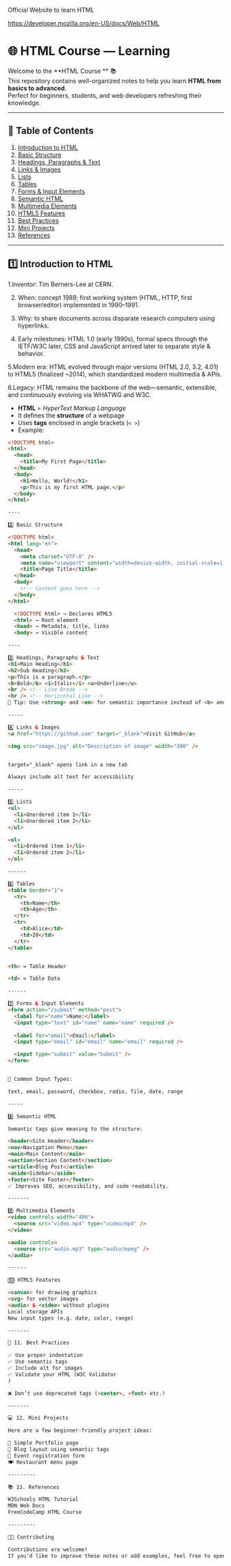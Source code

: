 Official Website to learn HTML


https://developer.mozilla.org/en-US/docs/Web/HTML

# 🌐 HTML Course — Learning 

Welcome to the **HTML Course ** 📚  
This repository contains well-organized notes to help you learn **HTML from basics to advanced**.  
Perfect for beginners, students, and web developers refreshing their knowledge.

---

## 🧭 Table of Contents

1. [Introduction to HTML](#1-introduction-to-html)  
2. [Basic Structure](#2-basic-structure)  
3. [Headings, Paragraphs & Text](#3-headings-paragraphs--text)  
4. [Links & Images](#4-links--images)  
5. [Lists](#5-lists)  
6. [Tables](#6-tables)  
7. [Forms & Input Elements](#7-forms--input-elements)  
8. [Semantic HTML](#8-semantic-html)  
9. [Multimedia Elements](#9-multimedia-elements)  
10. [HTML5 Features](#10-html5-features)  
11. [Best Practices](#11-best-practices)  
12. [Mini Projects](#12-mini-projects)  
13. [References](#13-references)

---

## 1️⃣ Introduction to HTML

1.Inventor: Tim Berners-Lee at CERN.

2. When: concept 1989; first working system (HTML, HTTP, first browser/editor) implemented in 1990–1991.

3. Why: to share documents across disparate research computers using hyperlinks.

4. Early milestones: HTML 1.0 (early 1990s), formal specs through the IETF/W3C later, CSS and JavaScript arrived later to separate style & behavior.

5.Modern era: HTML evolved through major versions (HTML 2.0, 3.2, 4.01) to HTML5 (finalized ~2014), which standardized modern multimedia & APIs.

6.Legacy: HTML remains the backbone of the web—semantic, extensible, and continuously evolving via WHATWG and W3C.



- **HTML** = *HyperText Markup Language*  
- It defines the **structure** of a webpage  
- Uses **tags** enclosed in angle brackets (`< >`)  
- Example:

```html
<!DOCTYPE html>
<html>
  <head>
    <title>My First Page</title>
  </head>
  <body>
    <h1>Hello, World!</h1>
    <p>This is my first HTML page.</p>
  </body>
</html>

----

2️⃣ Basic Structure

<!DOCTYPE html>
<html lang="en">
  <head>
    <meta charset="UTF-8" />
    <meta name="viewport" content="width=device-width, initial-scale=1.0" />
    <title>Page Title</title>
  </head>
  <body>
    <!-- Content goes here -->
  </body>
</html>

  <!DOCTYPE html> → Declares HTML5
  <html> → Root element
  <head> → Metadata, title, links
  <body> → Visible content

----

3️⃣ Headings, Paragraphs & Text
<h1>Main Heading</h1>
<h2>Sub Heading</h2>
<p>This is a paragraph.</p>
<b>Bold</b> <i>Italic</i> <u>Underline</u>
<br /> <!-- Line Break -->
<hr /> <!-- Horizontal Line -->
📝 Tip: Use <strong> and <em> for semantic importance instead of <b> and <i>.

-----

4️⃣ Links & Images
<a href="https://github.com" target="_blank">Visit GitHub</a>

<img src="image.jpg" alt="Description of image" width="300" />


target="_blank" opens link in a new tab

Always include alt text for accessibility

-----

5️⃣ Lists
<ul>
  <li>Unordered item 1</li>
  <li>Unordered item 2</li>
</ul>

<ol>
  <li>Ordered item 1</li>
  <li>Ordered item 2</li>
</ol>

------

6️⃣ Tables
<table border="1">
  <tr>
    <th>Name</th>
    <th>Age</th>
  </tr>
  <tr>
    <td>Alice</td>
    <td>20</td>
  </tr>
</table>


<th> = Table Header

<td> = Table Data

------

7️⃣ Forms & Input Elements
<form action="/submit" method="post">
  <label for="name">Name:</label>
  <input type="text" id="name" name="name" required />
  
  <label for="email">Email:</label>
  <input type="email" id="email" name="email" required />

  <input type="submit" value="Submit" />
</form>


📝 Common Input Types:

text, email, password, checkbox, radio, file, date, range

-----

8️⃣ Semantic HTML

Semantic tags give meaning to the structure:

<header>Site Header</header>
<nav>Navigation Menu</nav>
<main>Main Content</main>
<section>Section Content</section>
<article>Blog Post</article>
<aside>Sidebar</aside>
<footer>Site Footer</footer>
✅ Improves SEO, accessibility, and code readability.

-------

9️⃣ Multimedia Elements
<video controls width="400">
  <source src="video.mp4" type="video/mp4" />
</video>

<audio controls>
  <source src="audio.mp3" type="audio/mpeg" />
</audio>

------

🔟 HTML5 Features

<canvas> for drawing graphics
<svg> for vector images
<audio> & <video> without plugins
Local storage APIs
New input types (e.g. date, color, range)

-------

📝 11. Best Practices

✅ Use proper indentation
✅ Use semantic tags
✅ Include alt for images
✅ Validate your HTML (W3C Validator
)

❌ Don’t use deprecated tags (<center>, <font> etc.)

-------

💻 12. Mini Projects

Here are a few beginner-friendly project ideas:

📝 Simple Portfolio page
📰 Blog layout using semantic tags
📅 Event registration form
🍽️ Restaurant menu page

---------

📚 13. References

W3Schools HTML Tutorial
MDN Web Docs
FreeCodeCamp HTML Course

---------

🧑‍💻 Contributing

Contributions are welcome!
If you'd like to improve these notes or add examples, feel free to open a pull request.

